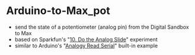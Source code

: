 # Arduino-to-Max_pot
- send the state of a potentiometer (analog pin) from the Digital Sandbox to Max
- based on Sparkfun's "[10. Do the Analog Slide](https://learn.sparkfun.com/tutorials/digital-sandbox-arduino-companion/10-do-the-analog-slide)" experiment
- similar to Arduino's "[Analogy Read Serial](https://www.arduino.cc/en/Tutorial/BuiltInExamples/AnalogReadSerial)" built-in example
